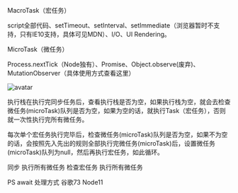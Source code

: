 MacroTask（宏任务）

script全部代码、setTimeout、setInterval、setImmediate（浏览器暂时不支持，只有IE10支持，具体可见MDN）、I/O、UI Rendering。

MicroTask（微任务）

Process.nextTick（Node独有）、Promise、Object.observe(废弃)、MutationObserver（具体使用方式查看这里）

![avatar](https://user-gold-cdn.xitu.io/2019/1/18/1685f037d48da0de?imageView2/0/w/1280/h/960/format/webp/ignore-error/1)

执行栈在执行完同步任务后，查看执行栈是否为空，如果执行栈为空，就会去检查微任务(microTask)队列是否为空，如果为空的话，就执行Task（宏任务），否则就一次性执行完所有微任务。

每次单个宏任务执行完毕后，检查微任务(microTask)队列是否为空，如果不为空的话，会按照先入先出的规则全部执行完微任务(microTask)后，设置微任务(microTask)队列为null，然后再执行宏任务，如此循环。

同步 执行所有微任务 检查宏任务 执行所有微任务

PS await 处理方式 谷歌73 Node11